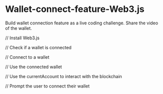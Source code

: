 # Wallet-connect-feature-Web3.js

Build wallet connection feature as a live coding challenge.
Share the video of the wallet.

// Install Web3.js

// Check if a wallet is connected

// Connect to a wallet

// Use the connected wallet

// Use the currentAccount to interact with the blockchain

// Prompt the user to connect their wallet
